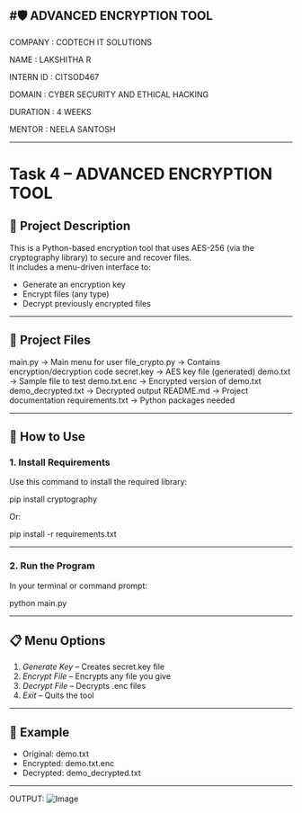 
#🛡 ADVANCED ENCRYPTION TOOL
---
COMPANY : CODTECH IT SOLUTIONS

NAME : LAKSHITHA R

INTERN ID : CITSOD467

DOMAIN : CYBER SECURITY AND ETHICAL HACKING

DURATION : 4 WEEKS

MENTOR : NEELA SANTOSH

------
# Task 4 – ADVANCED ENCRYPTION TOOL

## 🔐 Project Description
This is a Python-based encryption tool that uses AES-256 (via the cryptography library) to secure and recover files.  
It includes a menu-driven interface to:
- Generate an encryption key
- Encrypt files (any type)
- Decrypt previously encrypted files

---

## 📁 Project Files

main.py             → Main menu for user file_crypto.py      → Contains encryption/decryption code secret.key          → AES key file (generated) demo.txt            → Sample file to test demo.txt.enc        → Encrypted version of demo.txt demo_decrypted.txt  → Decrypted output README.md           → Project documentation requirements.txt    → Python packages needed

---

## 🚀 How to Use

### 1. Install Requirements
Use this command to install the required library:

pip install cryptography

Or:

pip install -r requirements.txt

---

### 2. Run the Program
In your terminal or command prompt:

python main.py

---

## 📋 Menu Options

1. *Generate Key* – Creates secret.key file  
2. *Encrypt File* – Encrypts any file you give  
3. *Decrypt File* – Decrypts .enc files  
4. *Exit* – Quits the tool

---

## 🧪 Example

- Original: demo.txt
- Encrypted: demo.txt.enc
- Decrypted: demo_decrypted.txt

----
OUTPUT:
![Image](https://github.com/user-attachments/assets/00466c95-469c-4a95-9651-54127cbb89cf)

